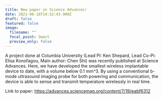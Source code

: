 ```yaml
---
title: New paper in Science Advances!
date: 2021-06-16T14:32:43.900Z
draft: false
featured: false
image:
  filename: ""
  focal_point: Smart
  preview_only: false
---
```

A project done at Columbia University (Lead PI: Ken Shepard, Lead Co-Pi: Elisa Konofagou, Main author: Chen Shi) was recently published at Science Advances. Here, we have developed the smallest wireless implantable device to date, with a volume below 0.1 mm^3. By using a conventional b-mode ultrasound imaging probe for both powering and communication, the device is able to sense and transmit temperature wirelessly in real time. 

Link to paper: https://advances.sciencemag.org/content/7/19/eabf6312
